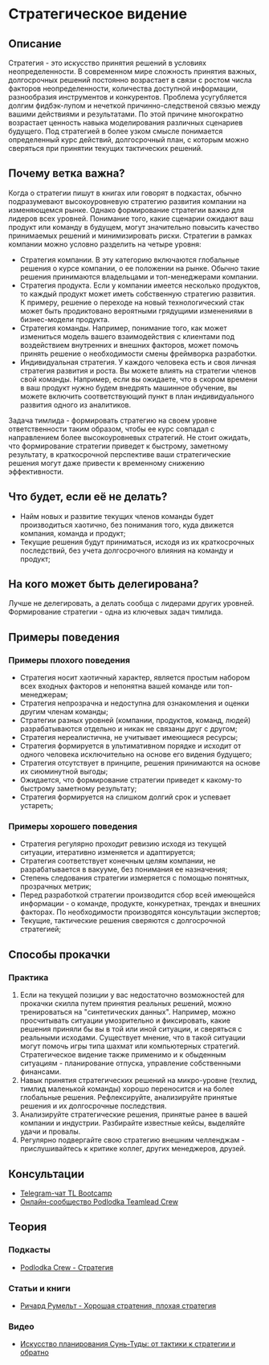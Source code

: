 # Стратегическое видение
## Описание
Стратегия - это искусство принятия решений в условиях неопределенности. В современном мире сложность принятия важных, долгосрочных решений постоянно возрастает в связи с ростом числа факторов неопределенности, количества доступной информации, разнообразия инструментов и конкурентов. Проблема усугубляется долгим фидбэк-лупом и нечеткой причинно-следственой связью между вашими действиями и результатами. По этой причине многократно возрастает ценность навыка моделирования различных сценариев будущего. Под стратегией в более узком смысле понимается определенный курс действий, долгосрочный план, с которым можно сверяться при принятии текущих тактических решений.

## Почему ветка важна?
Когда о стратегии пишут в книгах или говорят в подкастах, обычно подразумевают высокоуровневую стратегию развития компании на изменяющемся рынке. Однако формирование стратегии важно для лидеров всех уровней. Понимание того, какие сценарии ожидают ваш продукт или команду в будущем, могут значительно повысить качество принимаемых решений и минимизировать риски. Стратегии в рамках компании можно условно разделить на четыре уровня:
- Стратегия компании. В эту категорию включаются глобальные решения о курсе компании, о ее положении на рынке. Обычно такие решения принимаются владельцами и топ-менеджерами компании.
- Стратегия продукта. Если у компании имеется несколько продуктов, то каждый продукт может иметь собственную стратегию развития.  К примеру, решение о переходе на новый технологический стак может быть продиктовано вероятными грядущими изменениями в бизнес-модели продукта.
- Стратегия команды. Например, понимание того, как может измениться модель вашего взаимодействия с клиентами под воздействием внутренних и внешних факторов, может помочь принять решение о необходимости смены фреймворка разработки.
- Индивидуальная стратегия. У каждого человека есть и своя личная стратегия развития и роста. Вы можете влиять на стратегии членов свой команды. Например, если вы ожидаете, что в скором времени в ваш продукт нужно будем внедрять машинное обучение, вы можете включить соответствующий пункт в план индивидуального развития одного из аналитиков.

 Задача тимлида - формировать стратегию на своем уровне ответственности таким образом, чтобы ее курс совпадал с направлением более высокоуровневых стратегий. Не стоит ожидать, что формирование стратегии приведет к быстрому, заметному результату, в краткосрочной перспективе ваши стратегические решения могут даже привести к временному снижению эффективности.

## Что будет, если её не делать?
- Найм новых и развитие текущих членов команды будет производиться хаотично, без понимания того, куда движется компания, команда и продукт;
- Текущие решения будут приниматься, исходя из их краткосрочных последствий, без учета долгосрочного влияния на команду и продукт;

## На кого может быть делегирована?
Лучше не делегировать, а делать сообща с лидерами других уровней. Формирование стратегии - одна из ключевых задач тимлида.
## Примеры поведения
### Примеры плохого поведения
- Стратегия носит хаотичный характер, является простым набором всех входных факторов и непонятна вашей команде или топ-менеджерам;
- Стратегия непрозрачна и недоступна для ознакомления и оценки другим членам команды;
- Стратегии разных уровней (компании, продуктов, команд, людей) разрабатываются отдельно и никак не связаны друг с другом;
- Стратегия нереалистична, не учитывает имеющиеся ресурсы;
- Стратегия формируется в ультимативном порядке и исходит от одного человека исключительно на основе его видения будущего;
- Стратегия отсутствует в принципе, решения принимаются на основе их сиюминутной выгоды;
- Ожидается, что формирование стратегии приведет к какому-то быстрому заметному результату;
- Стратегия формируется на слишком долгий срок и успевает устареть;
### Примеры хорошего поведения
- Стратегия регулярно проходит ревизию исходя из текущей ситуации, итеративно изменяется и адаптируется;
- Стратегия соответствует конечным целям компании, не разрабатывается в вакууме, без понимания ее назначения;
- Степень следования стратегии измеряется с помощью понятных, прозрачных метрик;
- Перед разработкой стратегии производится сбор всей имеющейся информации - о команде, продукте, конкуретнах, трендах и внешних факторах. По необходимости производятся консультации экспертов;
- Текущие, тактические решения сверяются с долгосрочной стратегией;

## Способы прокачки
### Практика
1. Если на текущей позиции у вас недостаточно возможностей для прокачки скилла путем принятия реальных решений, можно тренироваться на "синтетических данных". Например, можно просчитывать ситуации умозрительно и фиксировать, какие решения приняли бы вы в той или иной ситуации, и сверяться с реальными исходами. Существует мнение, что в такой ситуации могут помочь игры типа шахмат или компьютерных стратегий. Стратегическое видение также применимо и к обыденным ситуациям - планирование отпуска, управление собственными финансами.
2. Навык принятия стратегических решений на микро-уровне (техлид, тимлид маленькой команды) хорошо переносится и на более глобальные решения. Рефлексируйте, анализируйте принятые решения и их долгосрочные последствия.
3. Анализируйте стратегические решения, принятые ранее в вашей компании и индустрии. Разбирайте известные кейсы, выделяйте удачи и провалы.
4. Регулярно подвергайте свою стратегию внешним челленджам - прислушивайтесь к критике коллег, других менеджеров, друзей.

## Консультации
- [Telegram-чат TL Bootcamp](https://tlinks.run/tlbootcamp)
- [Онлайн-сообщество Podlodka Teamlead Crew](https://podlodka.io/crew)

## Теория
### Подкасты
- [Podlodka Crew - Стратегия](https://soundcloud.com/podlodka/podlodka-133-strategiya-razvitiya-produkta)
### Статьи и книги
- [Ричард Румельт - Хорошая стратения, плохая стратегия](https://www.mann-ivanov-ferber.ru/books/paperbook/good-strategy-bad-strategy/)
### Видео
- [Искусство планирования Сунь-Туды: от тактики к стратегии и обратно](https://www.youtube.com/watch?v=CNw7BTqm1jM)
